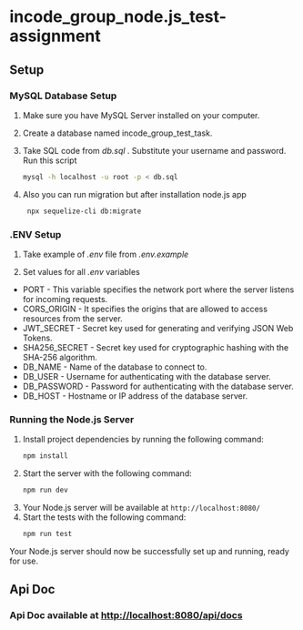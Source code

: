 # incode_group_node.js_test-assignment
## Setup
### MySQL Database Setup

1. Make sure you have MySQL Server installed on your computer.

2. Create a database named incode_group_test_task.

3. Take SQL code from <em> db.sql </em>. Substitute your username and password. Run this script
   
   ```bash
   mysql -h localhost -u root -p < db.sql
4. Also you can run migration but after installation node.js app
   ```bash
    npx sequelize-cli db:migrate 
### .ENV Setup
1. Take example of <em>.env</em> file from <em>.env.example</em>

2. Set values for all <em>.env</em> variables 
- PORT - This variable specifies the network port where the server listens for incoming requests.
- CORS_ORIGIN - It specifies the origins that are allowed to access resources from the server.
- JWT_SECRET -  Secret key used for generating and verifying JSON Web Tokens.
- SHA256_SECRET - Secret key used for cryptographic hashing with the SHA-256 algorithm. 
- DB_NAME - Name of the database to connect to. 
- DB_USER - Username for authenticating with the database server.
- DB_PASSWORD - Password for authenticating with the database server.
- DB_HOST - Hostname or IP address of the database server.

### Running the Node.js Server
1. Install project dependencies by running the following command:
    ```bash
    npm install
2. Start the server with the following command:
    ```bash
    npm run dev
3. Your Node.js server will be available at `http://localhost:8080/`
4. Start the tests with the following command:
    ```bash
    npm run test
Your Node.js server should now be successfully set up and running, ready for use.

## Api Doc
### Api Doc available at [http://localhost:8080/api/docs](http://localhost:8080/api/docs)